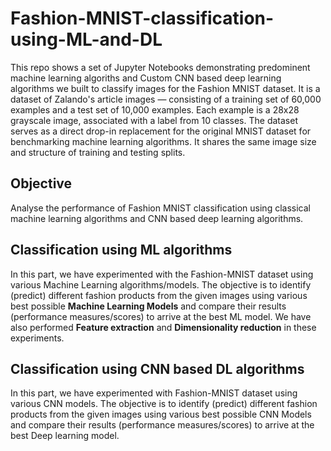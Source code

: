 # Fashion-MNIST-classification-using-ML-and-DL  

This repo shows a set of Jupyter Notebooks demonstrating predominent machine learning algoriths and Custom CNN based deep learning algorithms we built to classify images for the Fashion MNIST dataset. It is a dataset of Zalando's article images — consisting of a training set of 60,000 examples and a test set of 10,000 examples. Each example is a 28x28 grayscale image, associated with a label from 10 classes. The dataset serves as a direct drop-in replacement for the original MNIST dataset for benchmarking machine learning algorithms. It shares the same image size and structure of training and testing splits.  
  
## Objective
Analyse the performance of Fashion MNIST classification using classical machine learning algorithms and CNN based deep learning algorithms.  

## Classification using ML algorithms
In this part, we have experimented with the Fashion-MNIST dataset using various Machine
Learning algorithms/models. The objective is to identify (predict) different fashion products
from the given images using various best possible **Machine Learning Models** and compare their
results (performance measures/scores) to arrive at the best ML model. We have also performed
**Feature extraction** and **Dimensionality reduction** in these experiments.

## Classification using CNN based DL algorithms
In this part, we have experimented with Fashion-MNIST dataset using various CNN models. The
objective is to identify (predict) different fashion products from the given images using various
best possible CNN Models and compare their results (performance measures/scores) to arrive at
the best Deep learning model.
